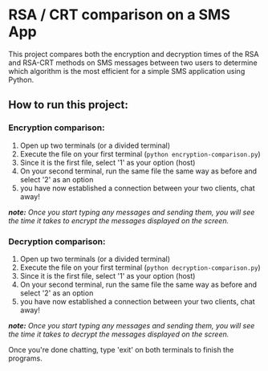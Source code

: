 # RSA / CRT comparison on a SMS App
This project compares both the encryption and decryption times of the RSA and RSA-CRT methods on SMS messages between two users to determine which algorithm is the most efficient for a simple SMS application using Python.

## How to run this project:
### Encryption comparison:
1. Open up two terminals (or a divided terminal)
2. Execute the file on your first terminal (`python encryption-comparison.py`)
3. Since it is the first file, select '1' as your option (host)
4. On your second terminal, run the same file the same way as before and select '2' as an option
5. you have now established a connection between your two clients, chat away!

 *__note:__ Once you start typing any messages and sending them, you will see the time it takes to encrypt the messages displayed on the screen.*

### Decryption comparison:
1. Open up two terminals (or a divided terminal)
2. Execute the file on your first terminal (`python decryption-comparison.py`)
3. Since it is the first file, select '1' as your option (host)
4. On your second terminal, run the same file the same way as before and select '2' as an option
5. you have now established a connection between your two clients, chat away!

*__note:__ Once you start typing any messages and sending them, you will see the time it takes to decrypt the messages displayed on the screen.*

Once you're done chatting, type 'exit' on both terminals to finish the programs.
